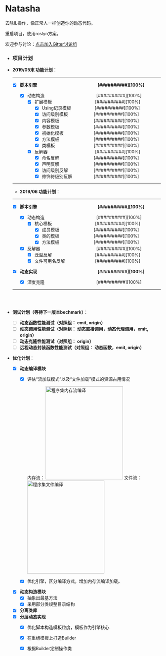 # Natasha
去除IL操作，像正常人一样创造你的动态代码。

重启项目，使用roslyn方案。

欢迎参与讨论：[点击加入Gitter讨论组](https://gitter.im/dotnetcore/Natasha)

- ### 项目计划
 
- **2019/05末 功能计划**：  

   -------
   - [x]  **脚本引擎&emsp;&emsp;&emsp;&emsp;&emsp;&emsp;&emsp;&emsp;&emsp;&emsp;&emsp;&emsp;&emsp;&emsp;[##########][100%]**  
   
      - [x]  动态构造&emsp;&emsp;&emsp;&emsp;&emsp;&emsp;&emsp;&emsp;&emsp;&emsp;&emsp;&emsp;[##########][100%]
          - [x] 扩展模板&emsp;&emsp;&emsp;&emsp;&emsp;&emsp;&emsp;&emsp;&emsp;&emsp;[##########][100%]
            - [x] Using记录模板&emsp;&emsp;&emsp;&emsp;&emsp;&ensp;[##########][100%]  
            - [x] 访问级别模板&emsp;&emsp;&emsp;&emsp;&emsp;&emsp;[##########][100%]
            - [x] 内容模板&emsp;&emsp;&emsp;&emsp;&emsp;&emsp;&emsp;&emsp;[##########][100%] 
            - [x] 参数模板&emsp;&emsp;&emsp;&emsp;&emsp;&emsp;&emsp;&emsp;[##########][100%]
            - [x] 初始化模板&emsp;&emsp;&emsp;&emsp;&emsp;&emsp;&emsp;[##########][100%] 
            - [x] 方法模板&emsp;&emsp;&emsp;&emsp;&emsp;&emsp;&emsp;&emsp;[##########][100%]  
            - [x] 类模板&emsp;&emsp;&emsp;&emsp;&emsp;&emsp;&emsp;&emsp;&emsp;[##########][100%]  
 
          - [x] 反解器&emsp;&emsp;&emsp;&emsp;&emsp;&emsp;&emsp;&emsp;&emsp;&emsp;&emsp;[##########][100%]
            - [x] 命名反解&emsp;&emsp;&emsp;&emsp;&emsp;&emsp;&emsp;&emsp;[##########][100%]
            - [x] 声明反解&emsp;&emsp;&emsp;&emsp;&emsp;&emsp;&emsp;&emsp;[##########][100%]
            - [x] 访问级别反解&emsp;&emsp;&emsp;&emsp;&emsp;&emsp;[##########][100%]
            - [x] 修饰符级别反解&emsp;&emsp;&emsp;&emsp;&emsp;[##########][100%]
   -------
   
   
   - **2019/06 功能计划**：  

   -------
   - [x]  **脚本引擎&emsp;&emsp;&emsp;&emsp;&emsp;&emsp;&emsp;&emsp;&emsp;&emsp;&emsp;&emsp;&emsp;&emsp;[##########][100%]**  
   
      - [x]  动态构造&emsp;&emsp;&emsp;&emsp;&emsp;&emsp;&emsp;&emsp;&emsp;&emsp;&emsp;&emsp;[##########][100%]
          - [x] 核心模板&emsp;&emsp;&emsp;&emsp;&emsp;&emsp;&emsp;&emsp;&emsp;&emsp;[##########][100%]
            - [x] 成员模板&emsp;&emsp;&emsp;&emsp;&emsp;&emsp;&emsp;&emsp;[##########][100%] 
            - [x] 类的模板&emsp;&emsp;&emsp;&emsp;&emsp;&emsp;&emsp;&emsp;[##########][100%]
            - [x] 方法模板&emsp;&emsp;&emsp;&emsp;&emsp;&emsp;&emsp;&emsp;[##########][100%]  
      - [x] 反解器&emsp;&emsp;&emsp;&emsp;&emsp;&emsp;&emsp;&emsp;&emsp;&emsp;&emsp;&emsp;&emsp;[##########][100%]  
           - [x] 泛型反解&emsp;&emsp;&emsp;&emsp;&emsp;&emsp;&emsp;&emsp;&emsp;&emsp;[##########][100%]
           - [x] 文件可用名反解&emsp;&emsp;&emsp;&emsp;&emsp;&emsp;&emsp;[##########][100%]  
            
    - [x] **动态实现&emsp;&emsp;&emsp;&emsp;&emsp;&emsp;&emsp;&emsp;&emsp;&emsp;&emsp;&emsp;&emsp;&emsp;[##########][100%]**  
    
      - [x] 深度克隆&emsp;&emsp;&emsp;&emsp;&emsp;&emsp;&emsp;&emsp;&emsp;&emsp;&emsp;&emsp;[##########][100%]
 
   -------
<br/>
<br/>  

- **测试计划（等待下一版本bechmark）**：
      
     - [ ]  **动态函数性能测试（对照组： emit, origin）**  
     - [ ]  **动态调用性能测试（对照组： 动态直接调用，动态代理调用，emit, origin）**  
     - [ ]  **动态克隆性能测试（对照组： origin）**
     - [ ]  **远程动态封装函数性能测试（对照组： 动态函数，emit, origin）**

- **优化计划**：

     - [x]  **动态编译模块**  
        - [x]  评估“流加载模式”以及“文件加载”模式的资源占用情况  
        
            内存流： <img src="https://github.com/dotnetcore/Natasha/blob/master/Image/memory.png" height="300" width="250" alt="程序集内存流编译"/>
            文件流： <img src="https://github.com/dotnetcore/Natasha/blob/master/Image/file.png" height="300" width="250" alt="程序集文件编译"/>
        - [x]  优化引擎，区分编译方式，增加内存流编译加载。
     - [x]  **动态构造模块**  
        - [x]  抽象出最基方法
        - [x]  采用部分类规整目录结构
     - [x]  **分离类库**  
     - [x]  **分层动态实现**
        - [x]  优化脚本构造模板粒度，模板作为引擎核心
        - [x]  在重组模板上打造Builder
        - [x]  根据Builder定制操作类
        
            
      
     
